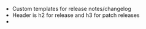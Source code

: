 - Custom templates for release notes/changelog
- Header is h2 for release and h3 for patch releases
-

